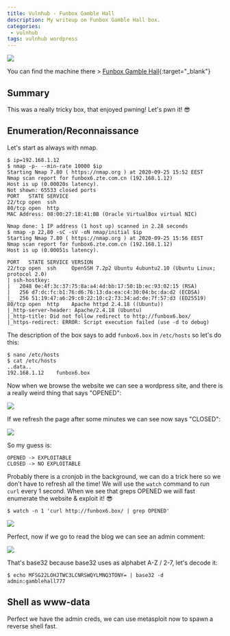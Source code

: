 ```yaml
---
title: Vulnhub - Funbox Gamble Hall
description: My writeup on Funbox Gamble Hall box.
categories:
 - vulnhub
tags: vulnhub wordpress
---
```


![](https://filmdaily.co/wp-content/uploads/2020/03/Gamble-lede.jpg)

You can find the machine there > [Funbox Gamble Hall](https://www.vulnhub.com/entry/funbox-gamble-hall,551/){:target="_blank"}

## Summary

This was a really tricky box, that enjoyed pwning! Let's pwn it! :sunglasses:

## Enumeration/Reconnaissance

Let's start as always with nmap.

```
$ ip=192.168.1.12
$ nmap -p- --min-rate 10000 $ip
Starting Nmap 7.80 ( https://nmap.org ) at 2020-09-25 15:52 EEST
Nmap scan report for funbox6.zte.com.cn (192.168.1.12)
Host is up (0.00020s latency).
Not shown: 65533 closed ports
PORT   STATE SERVICE
22/tcp open  ssh
80/tcp open  http
MAC Address: 08:00:27:18:41:BB (Oracle VirtualBox virtual NIC)

Nmap done: 1 IP address (1 host up) scanned in 2.28 seconds
$ nmap -p 22,80 -sC -sV -oN nmap/initial $ip
Starting Nmap 7.80 ( https://nmap.org ) at 2020-09-25 15:56 EEST
Nmap scan report for funbox6.zte.com.cn (192.168.1.12)
Host is up (0.00051s latency).

PORT   STATE SERVICE VERSION
22/tcp open  ssh     OpenSSH 7.2p2 Ubuntu 4ubuntu2.10 (Ubuntu Linux; protocol 2.0)
| ssh-hostkey: 
|   2048 0e:4f:3c:37:75:8a:a4:4d:bb:17:50:1b:ec:93:02:15 (RSA)
|   256 d7:dc:fc:b1:76:d6:76:13:da:ea:c4:30:04:bc:da:d2 (ECDSA)
|_  256 51:19:47:a6:29:c8:22:10:c2:73:34:ad:de:7f:57:d3 (ED25519)
80/tcp open  http    Apache httpd 2.4.18 ((Ubuntu))
|_http-server-header: Apache/2.4.18 (Ubuntu)
|_http-title: Did not follow redirect to http://funbox6.box/
|_https-redirect: ERROR: Script execution failed (use -d to debug)
```

The description of the box says to add `funbox6.box` in `/etc/hosts` so let's do this:

```
$ nano /etc/hosts
$ cat /etc/hosts
..data..
192.168.1.12    funbox6.box
```

Now when we browse the website we can see a wordpress site, and there is a really weird thing that says "OPENED":

![](https://i.imgur.com/H0Az7TY.png)

If we refresh the page after some minutes we can see now says "CLOSED":

![](https://i.imgur.com/eNRJQtp.png)

So my guess is:

```
OPENED -> EXPLOITABLE
CLOSED -> NO EXPLOITABLE
```

Probably there is a cronjob in the background, we can do a trick here so we don't have to refresh all the time! We will use the `watch` command to run `curl` every 1 second. When we see that greps OPENED we will fast enumerate the website & exploit it! :sunglasses:

```
$ watch -n 1 'curl http://funbox6.box/ | grep OPENED'
```

![](https://i.imgur.com/n64LLvf.png)

Perfect, now if we go to read the blog we can see an admin comment:

![](https://i.imgur.com/nopeoPn.png)

That's base32 because base32 uses as alphabet A-Z / 2-7, let's decode it:

```
$ echo MFSG22LOHJTWC3LCNRSWQYLMNQ3TONY= | base32 -d
admin:gamblehall777
```

## Shell as www-data

Perfect we have the admin creds, we can use metasploit now to spawn a reverse shell fast.

